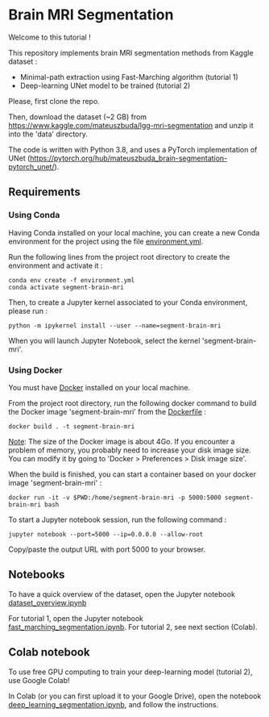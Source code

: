 # Brain MRI Segmentation

Welcome to this tutorial !

This repository implements brain MRI segmentation methods from Kaggle dataset :
- Minimal-path extraction using Fast-Marching algorithm (tutorial 1)
- Deep-learning UNet model to be trained (tutorial 2)

Please, first clone the repo.

Then, download the dataset (~2 GB) from https://www.kaggle.com/mateuszbuda/lgg-mri-segmentation and unzip it into the 'data' directory.

The code is written with Python 3.8, and uses a PyTorch implementation of UNet (https://pytorch.org/hub/mateuszbuda_brain-segmentation-pytorch_unet/).

## Requirements

### Using Conda

Having Conda installed on your local machine, you can create a new Conda environment for the project using the file [environment.yml](environment.yml).

Run the following lines from the project root directory to create the environment and activate it :

```
conda env create -f environment.yml
conda activate segment-brain-mri
```

Then, to create a Jupyter kernel associated to your Conda environment, please run :

```
python -m ipykernel install --user --name=segment-brain-mri
```

When you will launch Jupyter Notebook, select the kernel 'segment-brain-mri'.

### Using Docker

You must have [Docker](https://www.docker.com/) installed on your local machine.

From the project root directory, run the following docker command to build the Docker image 'segment-brain-mri' from the [Dockerfile](Dockerfile) :
```
docker build . -t segment-brain-mri
```

<ins>Note</ins>: The size of the Docker image is about 4Go. If you encounter a problem of memory, you probably need to increase your disk image size. You can modify it by going to 'Docker > Preferences > Disk image size'.

When the build is finished, you can start a container based on your docker image 'segment-brain-mri' :
```
docker run -it -v $PWD:/home/segment-brain-mri -p 5000:5000 segment-brain-mri bash
```

To start a Jupyter notebook session, run the following command :
```
jupyter notebook --port=5000 --ip=0.0.0.0 --allow-root
```
Copy/paste the output URL with port 5000 to your browser.


## Notebooks

To have a quick overview of the dataset, open the Jupyter notebook
[dataset_overview.ipynb](notebooks/dataset_overview.ipynb)
 
For tutorial 1, open the Jupyter notebook [fast_marching_segmentation.ipynb](notebooks/fast_marching_segmentation.ipynb).
For tutorial 2, see next section (Colab).

## Colab notebook

To use free GPU computing to train your deep-learning model (tutorial 2), use Google Colab!

In Colab (or you can first upload it to your Google Drive), open the notebook [deep_learning_segmentation.ipynb](notebooks/deep_learning_segmentation.ipynb), and follow the instructions.